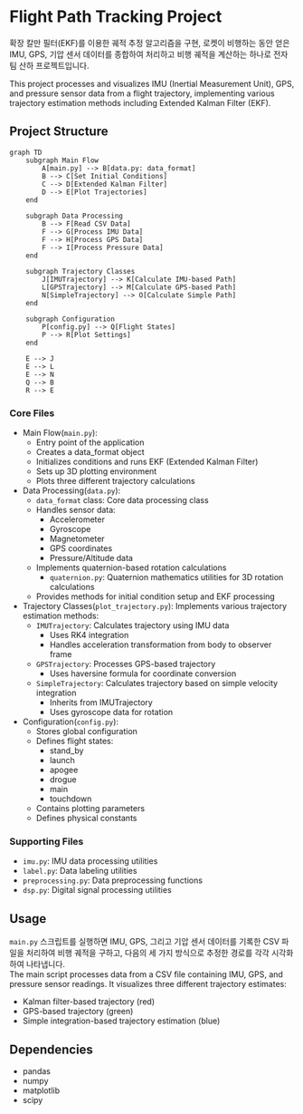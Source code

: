 # Flight Path Tracking Project
확장 칼만 필터(EKF)를 이용한 궤적 추정 알고리즘을 구현, 로켓이 비행하는 동안 얻은 IMU, GPS, 기압 센서 데이터를 종합하여 처리하고 비행 궤적을 계산하는 하나로 전자팀 산하 프로젝트입니다.

This project processes and visualizes IMU (Inertial Measurement Unit), GPS, and pressure sensor data from a flight trajectory, implementing various trajectory estimation methods including Extended Kalman Filter (EKF).

## Project Structure
```mermaid
graph TD
    subgraph Main Flow
        A[main.py] --> B[data.py: data_format]
        B --> C[Set Initial Conditions]
        C --> D[Extended Kalman Filter]
        D --> E[Plot Trajectories]
    end

    subgraph Data Processing
        B --> F[Read CSV Data]
        F --> G[Process IMU Data]
        F --> H[Process GPS Data]
        F --> I[Process Pressure Data]
    end

    subgraph Trajectory Classes
        J[IMUTrajectory] --> K[Calculate IMU-based Path]
        L[GPSTrajectory] --> M[Calculate GPS-based Path]
        N[SimpleTrajectory] --> O[Calculate Simple Path]
    end

    subgraph Configuration
        P[config.py] --> Q[Flight States]
        P --> R[Plot Settings]
    end

    E --> J
    E --> L
    E --> N
    Q --> B
    R --> E
```

### Core Files
- Main Flow(`main.py`): 
  - Entry point of the application
  - Creates a data_format object
  - Initializes conditions and runs EKF (Extended Kalman Filter)
  - Sets up 3D plotting environment
  - Plots three different trajectory calculations
- Data Processing(`data.py`):
  - `data_format` class: Core data processing class
  - Handles sensor data:
    - Accelerometer
    - Gyroscope
    - Magnetometer
    - GPS coordinates
    - Pressure/Altitude data
  - Implements quaternion-based rotation calculations
    - `quaternion.py`: Quaternion mathematics utilities for 3D rotation calculations
  - Provides methods for initial condition setup and EKF processing
- Trajectory Classes(`plot_trajectory.py`): Implements various trajectory estimation methods:
  - `IMUTrajectory`: Calculates trajectory using IMU data
    - Uses RK4 integration
    - Handles acceleration transformation from body to observer frame
  - `GPSTrajectory`: Processes GPS-based trajectory
    - Uses haversine formula for coordinate conversion
  - `SimpleTrajectory`: Calculates trajectory based on simple velocity integration
    - Inherits from IMUTrajectory
    - Uses gyroscope data for rotation
- Configuration(`config.py`): 
  - Stores global configuration
  - Defines flight states:
    - stand_by
    - launch
    - apogee
    - drogue
    - main
    - touchdown
  - Contains plotting parameters
  - Defines physical constants

### Supporting Files
- `imu.py`: IMU data processing utilities
- `label.py`: Data labeling utilities
- `preprocessing.py`: Data preprocessing functions
- `dsp.py`: Digital signal processing utilities

## Usage
`main.py` 스크립트를 실행하면 IMU, GPS, 그리고 기압 센서 데이터를 기록한 CSV 파일을 처리하여 비행 궤적을 구하고, 다음의 세 가지 방식으로 추정한 경로를 각각 시각화하여 나타냅니다.  
The main script processes data from a CSV file containing IMU, GPS, and pressure sensor readings. It visualizes three different trajectory estimates:
- Kalman filter-based trajectory (red)
- GPS-based trajectory (green)
- Simple integration-based trajectory estimation (blue)

## Dependencies
- pandas
- numpy
- matplotlib
- scipy
